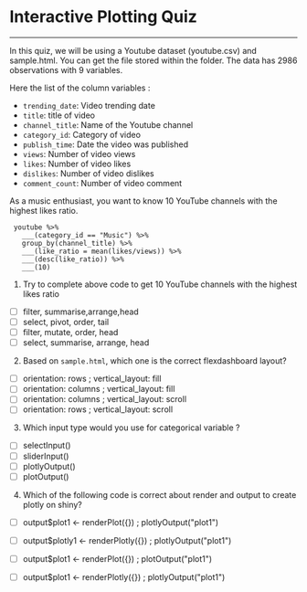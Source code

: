 # Interactive Plotting Quiz
___

In this quiz, we will be using a Youtube dataset (youtube.csv) and sample.html. You can get the file stored within the folder. The data has 2986 observations with 9 variables.


Here the list of the column variables :

 * `trending_date`: Video trending date
 * `title`: title of video
 * `channel_title`: Name of the Youtube channel
 * `category_id`: Category of video
 * `publish_time`: Date the video was published
 * `views`: Number of video views
 * `likes`: Number of video likes
 * `dislikes`: Number of video dislikes
 * `comment_count`: Number of video comment

As a music enthusiast, you want to know 10 YouTube channels with the highest likes ratio.

```
 youtube %>% 
   ___(category_id == "Music") %>% 
   group_by(channel_title) %>% 
   ___(like_ratio = mean(likes/views)) %>% 
   ___(desc(like_ratio)) %>% 
   ___(10)
```

1. Try to complete above code to get 10 YouTube channels with the highest likes ratio
  - [ ] filter, summarise,arrange,head
  - [ ] select, pivot, order, tail
  - [ ] filter, mutate, order, head
  - [ ] select, summarise, arrange, head

2. Based on `sample.html`, which one is the correct flexdashboard layout?
  - [ ] orientation: rows ; vertical_layout: fill
  - [ ] orientation: columns ; vertical_layout: fill
  - [ ] orientation: columns ; vertical_layout: scroll
  - [ ] orientation: rows ; vertical_layout: scroll

3. Which input type would you use for categorical variable ?
  - [ ] selectInput()
  - [ ] sliderInput()
  - [ ] plotlyOutput()
  - [ ] plotOutput()
  
4. Which of the following code is correct about render and output to create plotly on shiny?
  - [ ] output$plot1 <- renderPlot({}) ; plotlyOutput("plot1")
  - [ ] output$plotly1 <- renderPlotly({}) ; plotlyOutput("plot1")
  - [ ] output$plot1 <- renderPlot({}) ; plotOutput("plot1")
  - [ ] output$plot1 <- renderPlotly({}) ; plotlyOutput("plot1")
 
